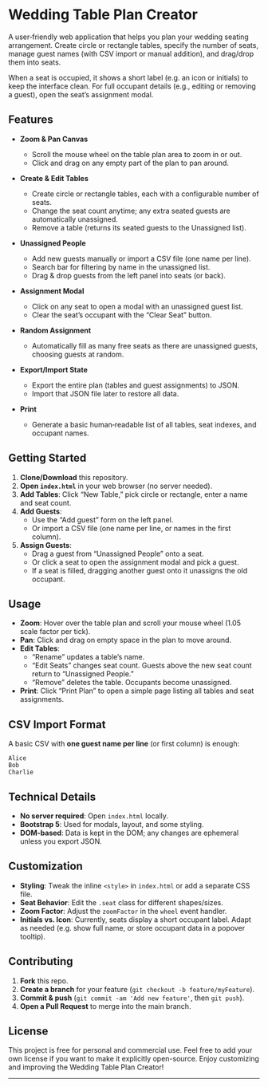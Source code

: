 
# Wedding Table Plan Creator

A user‐friendly web application that helps you plan your wedding seating arrangement. Create circle or rectangle tables, specify the number of seats, manage guest names (with CSV import or manual addition), and drag/drop them into seats.

When a seat is occupied, it shows a short label (e.g. an icon or initials) to keep the interface clean. For full occupant details (e.g., editing or removing a guest), open the seat’s assignment modal.

## Features

- **Zoom & Pan Canvas**  
  - Scroll the mouse wheel on the table plan area to zoom in or out.  
  - Click and drag on any empty part of the plan to pan around.

- **Create & Edit Tables**  
  - Create circle or rectangle tables, each with a configurable number of seats.  
  - Change the seat count anytime; any extra seated guests are automatically unassigned.  
  - Remove a table (returns its seated guests to the Unassigned list).

- **Unassigned People**  
  - Add new guests manually or import a CSV file (one name per line).  
  - Search bar for filtering by name in the unassigned list.  
  - Drag & drop guests from the left panel into seats (or back).

- **Assignment Modal**  
  - Click on any seat to open a modal with an unassigned guest list.  
  - Clear the seat’s occupant with the “Clear Seat” button.

- **Random Assignment**  
  - Automatically fill as many free seats as there are unassigned guests, choosing guests at random.

- **Export/Import State**  
  - Export the entire plan (tables and guest assignments) to JSON.  
  - Import that JSON file later to restore all data.

- **Print**  
  - Generate a basic human‐readable list of all tables, seat indexes, and occupant names.

## Getting Started

1. **Clone/Download** this repository.  
2. **Open `index.html`** in your web browser (no server needed).  
3. **Add Tables**: Click “New Table,” pick circle or rectangle, enter a name and seat count.  
4. **Add Guests**:  
   - Use the “Add guest” form on the left panel.  
   - Or import a CSV file (one name per line, or names in the first column).  
5. **Assign Guests**:  
   - Drag a guest from “Unassigned People” onto a seat.  
   - Or click a seat to open the assignment modal and pick a guest.  
   - If a seat is filled, dragging another guest onto it unassigns the old occupant.

## Usage

- **Zoom**: Hover over the table plan and scroll your mouse wheel (1.05 scale factor per tick).  
- **Pan**: Click and drag on empty space in the plan to move around.  
- **Edit Tables**:  
  - “Rename” updates a table’s name.  
  - “Edit Seats” changes seat count. Guests above the new seat count return to “Unassigned People.”  
  - “Remove” deletes the table. Occupants become unassigned.  
- **Print**: Click “Print Plan” to open a simple page listing all tables and seat assignments.  

## CSV Import Format

A basic CSV with **one guest name per line** (or first column) is enough:

```
Alice
Bob
Charlie
```

## Technical Details

- **No server required**: Open `index.html` locally.  
- **Bootstrap 5**: Used for modals, layout, and some styling.  
- **DOM-based**: Data is kept in the DOM; any changes are ephemeral unless you export JSON.  

## Customization

- **Styling**: Tweak the inline `<style>` in `index.html` or add a separate CSS file.  
- **Seat Behavior**: Edit the `.seat` class for different shapes/sizes.  
- **Zoom Factor**: Adjust the `zoomFactor` in the `wheel` event handler.  
- **Initials vs. Icon**: Currently, seats display a short occupant label. Adapt as needed (e.g. show full name, or store occupant data in a popover tooltip).

## Contributing

1. **Fork** this repo.  
2. **Create a branch** for your feature (`git checkout -b feature/myFeature`).  
3. **Commit & push** (`git commit -am 'Add new feature'`, then `git push`).  
4. **Open a Pull Request** to merge into the main branch.

## License

This project is free for personal and commercial use. Feel free to add your own license if you want to make it explicitly open-source. Enjoy customizing and improving the Wedding Table Plan Creator!

---
